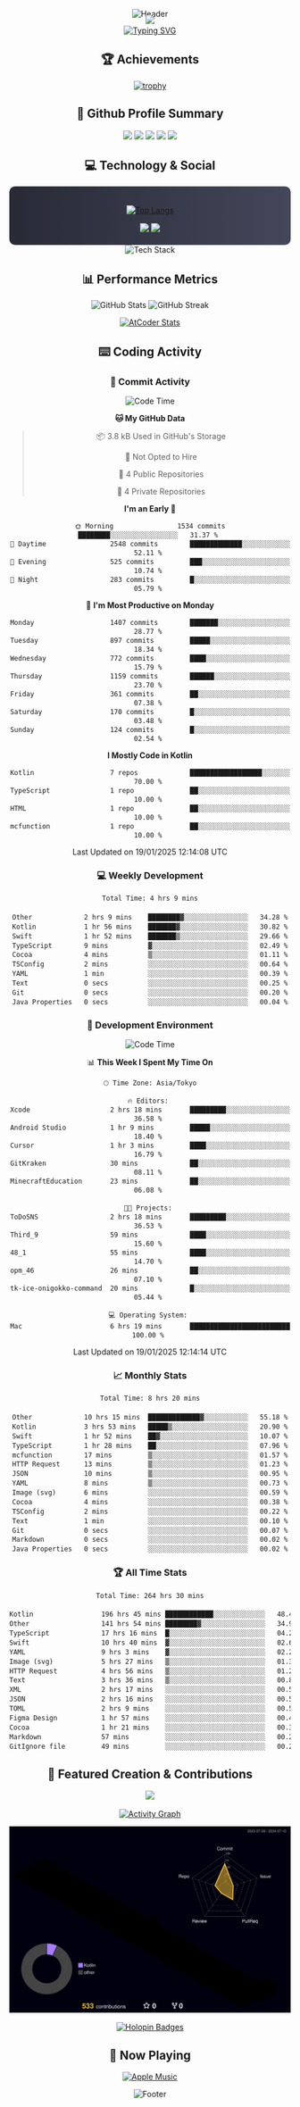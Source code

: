 <div align="center">
  
![Header](https://capsule-render.vercel.app/api?type=waving&color=gradient&customColorList=12&height=300&section=header&text=Welcome%20to%20Batapii's%20Universe&fontSize=50&animation=fadeIn&fontAlignY=40&desc=Android%20Developer%20|%20Kotlin%20LOVE%20)

<div style="margin-top: -20px;">
  <img src="https://readme-typing-svg.herokuapp.com/?lines=Crafting+Android+Experiences;Building+Tomorrow's+Apps+Today;Always+Learning,+Always+Growing&font=Fira%20Code&center=true&width=440&height=45&color=f75c7e&vCenter=true&size=22&pause=1000">
</div>

<a href="https://git.io/typing-svg">
  <img src="https://readme-typing-svg.demolab.com?font=Fira+Code&weight=600&size=28&duration=4000&pause=1000&center=true&vCenter=true&width=800&lines=Hey+there!+I'm+Batapii+%F0%9F%91%8B;Android+Developer+from+Japan+%F0%9F%87%AF%F0%9F%87%B5" alt="Typing SVG" />
</a>

## 🏆 Achievements

[![trophy](https://github-profile-trophy.vercel.app/?username=batapii&theme=onestar&no-frame=true&no-bg=true&column=8&rank=SECRET,SSS,SS,S,AAA,AA,A,B,C,?&margin-w=10&margin-h=10)](https://github.com/ryo-ma/github-profile-trophy)

## 🎯 Github Profile Summary

<div align="center">
  <img src="http://github-profile-summary-cards.vercel.app/api/cards/profile-details?username=batapii&theme=radical" />
  <img src="http://github-profile-summary-cards.vercel.app/api/cards/repos-per-language?username=batapii&theme=radical" />
  <img src="http://github-profile-summary-cards.vercel.app/api/cards/most-commit-language?username=batapii&theme=radical" />
  <img src="http://github-profile-summary-cards.vercel.app/api/cards/stats?username=batapii&theme=radical" />
  <img src="http://github-profile-summary-cards.vercel.app/api/cards/productive-time?username=batapii&theme=radical" />
</div>

## 💻 Technology & Social

<div align="center" style="background: linear-gradient(to right, #282A36, #44475A); padding: 20px; border-radius: 10px;">

[![Top Langs](https://github-readme-stats.vercel.app/api/top-langs/?username=batapii
)](https://github.com/anuraghazra/github-readme-stats)

<div style="margin-top: 15px">
<a href="https://github.com/batapii"><img src="https://img.shields.io/github/followers/batapii?style=for-the-badge&logo=github&label=Follow&color=ff6e96&labelColor=282A36"/></a>
<a href="https://twitter.com/batapii3939"><img src="https://img.shields.io/twitter/follow/batapii?style=for-the-badge&logo=twitter&color=1DA1F2&labelColor=282A36&label= Twitter"/></a>
</div>

</div>

<div align="center">
<img src="https://github-readme-tech-stack.vercel.app/api/cards?title=Tech+Stack&align=center&titleAlign=center&fontSize=20&lineHeight=10&lineCount=4&theme=github_dark&width=800&bg=%230D1117&badge=%23161B22&border=%2321262D&titleColor=%2358A6FF&line1=kotlin%2Ckotlin%2C0095D5%3Bandroid%2Candroid%2C00ff00%3Bjetpackcompose%2Cjetpack%2C4285F4%3B&line2=swift%2Cswift%2CFA7343%3Bfirebase%2Cfirebase%2CFFCA28%3Bgithub%2Cgithub%2C181717%3B&line3=typescript%2Ctypescript%2C3178C6%3Bgraphql%2Cgraphql%2CE10098%3Bsupabase%2Csupabase%2C3FCF8E%3B&line4=gradle%2Cgradle%2C02303A%3Bgitkraken%2Cgitkraken%2C179287%3Bpostman%2Cpostman%2CFF6C37%3B" alt="Tech Stack" />
</div>



## 📊 Performance Metrics

<div align="center">

![GitHub Stats](https://github-readme-stats.vercel.app/api?username=batapii&show_icons=true&theme=radical&hide_border=true&bg_color=0D1117)
![GitHub Streak](https://github-readme-streak-stats.herokuapp.com/?user=batapii&theme=radical&hide_border=true&background=0D1117)

[![AtCoder Stats](https://atcoder-readme-stats.vercel.app/stats/batapii3939?theme=dark&show_history=5&width=495)](https://github.com/iwbc-mzk/atcoder-readme-stats)

</div>

## ⌨️ Coding Activity

### 🌟 Commit Activity
<!--START_SECTION:commit-stats-->
![Code Time](http://img.shields.io/badge/Code%20Time-409%20hrs%2049%20mins-blue)

**🐱 My GitHub Data** 

> 📦 3.8 kB Used in GitHub's Storage 
 > 
> 🚫 Not Opted to Hire
 > 
> 📜 4 Public Repositories 
 > 
> 🔑 4 Private Repositories 
 > 
**I'm an Early 🐤** 

```text
🌞 Morning                1534 commits        ████████░░░░░░░░░░░░░░░░░   31.37 % 
🌆 Daytime                2548 commits        █████████████░░░░░░░░░░░░   52.11 % 
🌃 Evening                525 commits         ███░░░░░░░░░░░░░░░░░░░░░░   10.74 % 
🌙 Night                  283 commits         █░░░░░░░░░░░░░░░░░░░░░░░░   05.79 % 
```
📅 **I'm Most Productive on Monday** 

```text
Monday                   1407 commits        ███████░░░░░░░░░░░░░░░░░░   28.77 % 
Tuesday                  897 commits         █████░░░░░░░░░░░░░░░░░░░░   18.34 % 
Wednesday                772 commits         ████░░░░░░░░░░░░░░░░░░░░░   15.79 % 
Thursday                 1159 commits        ██████░░░░░░░░░░░░░░░░░░░   23.70 % 
Friday                   361 commits         ██░░░░░░░░░░░░░░░░░░░░░░░   07.38 % 
Saturday                 170 commits         █░░░░░░░░░░░░░░░░░░░░░░░░   03.48 % 
Sunday                   124 commits         █░░░░░░░░░░░░░░░░░░░░░░░░   02.54 % 
```


**I Mostly Code in Kotlin** 

```text
Kotlin                   7 repos             ██████████████████░░░░░░░   70.00 % 
TypeScript               1 repo              ██░░░░░░░░░░░░░░░░░░░░░░░   10.00 % 
HTML                     1 repo              ██░░░░░░░░░░░░░░░░░░░░░░░   10.00 % 
mcfunction               1 repo              ██░░░░░░░░░░░░░░░░░░░░░░░   10.00 % 
```




 Last Updated on 19/01/2025 12:14:08 UTC
<!--END_SECTION:commit-stats-->

### 💻 Weekly Development
<!--START_SECTION:wakatime-->

```txt
Total Time: 4 hrs 9 mins

Other             2 hrs 9 mins    ████████▓░░░░░░░░░░░░░░░░   34.28 %
Kotlin            1 hr 56 mins    ███████▓░░░░░░░░░░░░░░░░░   30.82 %
Swift             1 hr 52 mins    ███████▒░░░░░░░░░░░░░░░░░   29.66 %
TypeScript        9 mins          ▓░░░░░░░░░░░░░░░░░░░░░░░░   02.49 %
Cocoa             4 mins          ▒░░░░░░░░░░░░░░░░░░░░░░░░   01.11 %
TSConfig          2 mins          ░░░░░░░░░░░░░░░░░░░░░░░░░   00.64 %
YAML              1 min           ░░░░░░░░░░░░░░░░░░░░░░░░░   00.39 %
Text              0 secs          ░░░░░░░░░░░░░░░░░░░░░░░░░   00.25 %
Git               0 secs          ░░░░░░░░░░░░░░░░░░░░░░░░░   00.20 %
Java Properties   0 secs          ░░░░░░░░░░░░░░░░░░░░░░░░░   00.04 %
```

<!--END_SECTION:wakatime-->

### 🔨 Development Environment
<!--START_SECTION:dev-stats-->
![Code Time](http://img.shields.io/badge/Code%20Time-409%20hrs%2049%20mins-blue)

📊 **This Week I Spent My Time On** 

```text
🕑︎ Time Zone: Asia/Tokyo

🔥 Editors: 
Xcode                    2 hrs 18 mins       █████████░░░░░░░░░░░░░░░░   36.58 % 
Android Studio           1 hr 9 mins         █████░░░░░░░░░░░░░░░░░░░░   18.40 % 
Cursor                   1 hr 3 mins         ████░░░░░░░░░░░░░░░░░░░░░   16.79 % 
GitKraken                30 mins             ██░░░░░░░░░░░░░░░░░░░░░░░   08.11 % 
MinecraftEducation       23 mins             ██░░░░░░░░░░░░░░░░░░░░░░░   06.08 % 

🐱‍💻 Projects: 
ToDoSNS                  2 hrs 18 mins       █████████░░░░░░░░░░░░░░░░   36.53 % 
Third_9                  59 mins             ████░░░░░░░░░░░░░░░░░░░░░   15.60 % 
48_1                     55 mins             ████░░░░░░░░░░░░░░░░░░░░░   14.70 % 
opm_46                   26 mins             ██░░░░░░░░░░░░░░░░░░░░░░░   07.10 % 
tk-ice-onigokko-command  20 mins             █░░░░░░░░░░░░░░░░░░░░░░░░   05.44 % 

💻 Operating System: 
Mac                      6 hrs 19 mins       █████████████████████████   100.00 % 
```


 Last Updated on 19/01/2025 12:14:14 UTC
<!--END_SECTION:dev-stats-->

### 📈 Monthly Stats
<!--START_SECTION:wakamonth-->

```txt
Total Time: 8 hrs 20 mins

Other             10 hrs 15 mins  █████████████▓░░░░░░░░░░░   55.18 %
Kotlin            3 hrs 53 mins   █████▒░░░░░░░░░░░░░░░░░░░   20.90 %
Swift             1 hr 52 mins    ██▓░░░░░░░░░░░░░░░░░░░░░░   10.07 %
TypeScript        1 hr 28 mins    ██░░░░░░░░░░░░░░░░░░░░░░░   07.96 %
mcfunction        17 mins         ▒░░░░░░░░░░░░░░░░░░░░░░░░   01.57 %
HTTP Request      13 mins         ▒░░░░░░░░░░░░░░░░░░░░░░░░   01.23 %
JSON              10 mins         ▒░░░░░░░░░░░░░░░░░░░░░░░░   00.95 %
YAML              8 mins          ▒░░░░░░░░░░░░░░░░░░░░░░░░   00.73 %
Image (svg)       6 mins          ░░░░░░░░░░░░░░░░░░░░░░░░░   00.59 %
Cocoa             4 mins          ░░░░░░░░░░░░░░░░░░░░░░░░░   00.38 %
TSConfig          2 mins          ░░░░░░░░░░░░░░░░░░░░░░░░░   00.22 %
Text              1 min           ░░░░░░░░░░░░░░░░░░░░░░░░░   00.10 %
Git               0 secs          ░░░░░░░░░░░░░░░░░░░░░░░░░   00.07 %
Markdown          0 secs          ░░░░░░░░░░░░░░░░░░░░░░░░░   00.02 %
Java Properties   0 secs          ░░░░░░░░░░░░░░░░░░░░░░░░░   00.02 %
```

<!--END_SECTION:wakamonth-->

### 🏆 All Time Stats
<!--START_SECTION:wakaalltime-->

```txt
Total Time: 264 hrs 30 mins

Kotlin                 196 hrs 45 mins ████████████░░░░░░░░░░░░░   48.41 %
Other                  141 hrs 54 mins ████████▓░░░░░░░░░░░░░░░░   34.92 %
TypeScript             17 hrs 16 mins  █░░░░░░░░░░░░░░░░░░░░░░░░   04.25 %
Swift                  10 hrs 40 mins  ▓░░░░░░░░░░░░░░░░░░░░░░░░   02.63 %
YAML                   9 hrs 3 mins    ▓░░░░░░░░░░░░░░░░░░░░░░░░   02.23 %
Image (svg)            5 hrs 27 mins   ▒░░░░░░░░░░░░░░░░░░░░░░░░   01.34 %
HTTP Request           4 hrs 56 mins   ▒░░░░░░░░░░░░░░░░░░░░░░░░   01.22 %
Text                   3 hrs 36 mins   ▒░░░░░░░░░░░░░░░░░░░░░░░░   00.89 %
XML                    2 hrs 17 mins   ░░░░░░░░░░░░░░░░░░░░░░░░░   00.56 %
JSON                   2 hrs 16 mins   ░░░░░░░░░░░░░░░░░░░░░░░░░   00.56 %
TOML                   2 hrs 9 mins    ░░░░░░░░░░░░░░░░░░░░░░░░░   00.53 %
Figma Design           1 hr 57 mins    ░░░░░░░░░░░░░░░░░░░░░░░░░   00.48 %
Cocoa                  1 hr 21 mins    ░░░░░░░░░░░░░░░░░░░░░░░░░   00.33 %
Markdown               57 mins         ░░░░░░░░░░░░░░░░░░░░░░░░░   00.23 %
GitIgnore file         49 mins         ░░░░░░░░░░░░░░░░░░░░░░░░░   00.20 %
```

<!--END_SECTION:wakaalltime-->


## 🌟 Featured Creation & Contributions

<div align="center">
  <a href="https://github.com/batapii/ToDoSNS">
    <img src="https://github-readme-stats.vercel.app/api/pin/?username=batapii&repo=ToDoSNS&theme=radical&hide_border=true&bg_color=0D1117" />
  </a>

[![Activity Graph](https://github-readme-activity-graph.vercel.app/graph?username=batapii&custom_title=Contribution%20Graph&hide_border=true&theme=radical&bg_color=0D1117)](https://github.com/ashutosh00710/github-readme-activity-graph)

![3D Contrib](./profile-3d-contrib/profile-night-rainbow.svg)

[![Holopin Badges](https://holopin.me/batapii)](https://holopin.io/@batapii)

</div>

## 🎵 Now Playing

<div align="center">
  
[![Apple Music](https://music-profile.rayriffy.com/theme/dark.svg?uid=001005.6598667d2ffd4a10a4f429edd0ba24c4.1156)](https://github.com/rayriffy/apple-music-github-profile)

</div>

![Footer](https://capsule-render.vercel.app/api?type=waving&color=gradient&customColorList=12&height=100&section=footer)

</div>
